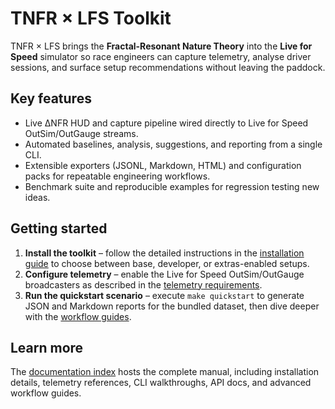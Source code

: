 # TNFR × LFS Toolkit

TNFR × LFS brings the **Fractal-Resonant Nature Theory** into the **Live for
Speed** simulator so race engineers can capture telemetry, analyse driver
sessions, and surface setup recommendations without leaving the paddock.

## Key features

- Live ΔNFR HUD and capture pipeline wired directly to Live for Speed
  OutSim/OutGauge streams.
- Automated baselines, analysis, suggestions, and reporting from a single CLI.
- Extensible exporters (JSONL, Markdown, HTML) and configuration packs for
  repeatable engineering workflows.
- Benchmark suite and reproducible examples for regression testing new ideas.

## Getting started

1. **Install the toolkit** – follow the detailed instructions in the
   [installation guide](docs/index.md#installation) to choose between base,
   developer, or extras-enabled setups.
2. **Configure telemetry** – enable the Live for Speed OutSim/OutGauge
   broadcasters as described in the
   [telemetry requirements](docs/index.md#telemetry-requirements).
3. **Run the quickstart scenario** – execute `make quickstart` to generate JSON
   and Markdown reports for the bundled dataset, then dive deeper with the
   [workflow guides](docs/index.md#resources).

## Learn more

The [documentation index](docs/index.md) hosts the complete manual, including
installation details, telemetry references, CLI walkthroughs, API docs, and
advanced workflow guides.
